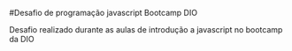 #Desafio de programação javascript Bootcamp DIO

Desafio realizado durante as aulas de introdução a javascript no bootcamp da DIO 